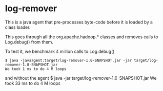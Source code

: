 log-remover
===========

This is a java agent that pre-processes byte-code before it is loaded by a class loader.

This goes through all the org.apache.hadoop.\* classes and removes calls to Log.debug() from them.

To test it, we benchmark 4 million calls to Log.debug()

	$ java -javaagent:target/log-remover-1.0-SNAPSHOT.jar -jar target/log-remover-1.0-SNAPSHOT.jar
	We took 1 ms to do 4 M loops

and without the agent
	$ java  -jar target/log-remover-1.0-SNAPSHOT.jar 
	We took 33 ms to do 4 M loops

